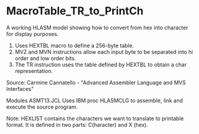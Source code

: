 # MacroTable_TR_to_PrintCh
A working HLASM model showing how to convert from hex into character for display purposes.
1. Uses HEXTBL macro to define a 256-byte table. 
2. MVZ and MVN instructions allow each input byte to be separated into hi order and low order bits.
3. The TR instruction uses the table defined by HEXTBL to obtain a char representation.

Source:  Carmine Cannatello - "Advanced Assembler Language and MVS Interfaces"

Modules
ASMT13.JCL
  Uses IBM proc HLASMCLG to assemble, link and execute the source program.
  
  Note: HEXLIST contains the characters we want to translate to printable format.
        It is defined in two parts: C(haracter) and X (hex).
        
